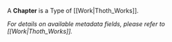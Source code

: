 A **Chapter** is a Type of [[Work|Thoth_Works]].

_For details on available metadata fields, please refer to [[Work|Thoth_Works]]._